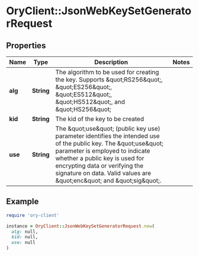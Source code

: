 # OryClient::JsonWebKeySetGeneratorRequest

## Properties

| Name | Type | Description | Notes |
| ---- | ---- | ----------- | ----- |
| **alg** | **String** | The algorithm to be used for creating the key. Supports \&quot;RS256\&quot;, \&quot;ES256\&quot;, \&quot;ES512\&quot;, \&quot;HS512\&quot;, and \&quot;HS256\&quot; |  |
| **kid** | **String** | The kid of the key to be created |  |
| **use** | **String** | The \&quot;use\&quot; (public key use) parameter identifies the intended use of the public key. The \&quot;use\&quot; parameter is employed to indicate whether a public key is used for encrypting data or verifying the signature on data. Valid values are \&quot;enc\&quot; and \&quot;sig\&quot;. |  |

## Example

```ruby
require 'ory-client'

instance = OryClient::JsonWebKeySetGeneratorRequest.new(
  alg: null,
  kid: null,
  use: null
)
```

